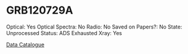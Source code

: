 # GRB120729A

Optical: Yes
Optical Spectra: No
Radio: No
Saved on Papers?: No
State: Unprocessed
Status: ADS Exhausted
Xray: Yes

[Data Catalogue](GRB120729A%209c9eb03175d34aa792e393f3c666ae5b/Data%20Catalogue%20d3101217912e42b38eb3c79a3d1ff5f9.md)
